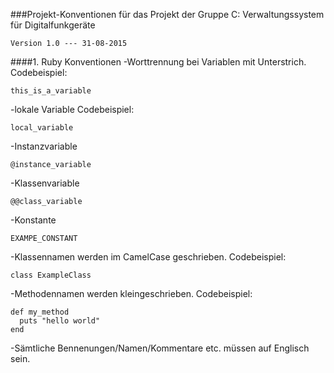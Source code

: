 ###Projekt-Konventionen für das Projekt der Gruppe C: Verwaltungssystem für Digitalfunkgeräte 

    Version 1.0 --- 31-08-2015

####1. Ruby Konventionen
  -Worttrennung bei Variablen mit Unterstrich.
  Codebeispiel:
  ```
  this_is_a_variable
  ``` 
  -lokale Variable Codebeispiel:
  ```
  local_variable
  ```
  -Instanzvariable 
  ```
  @instance_variable
  ```
  -Klassenvariable
  ```
  @@class_variable
  ```
  -Konstante
  ```
  EXAMPE_CONSTANT
  ```
  
  
  -Klassennamen werden im CamelCase geschrieben.
  Codebeispiel:
  ```
  class ExampleClass
  ```
  -Methodennamen werden kleingeschrieben.
  Codebeispiel:
  ```
  def my_method
    puts "hello world"
  end
  ```
  -Sämtliche Bennenungen/Namen/Kommentare etc. müssen auf Englisch sein.







